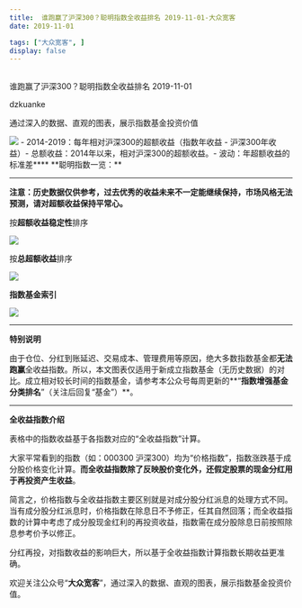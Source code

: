 ```yaml
---
title:  谁跑赢了沪深300？聪明指数全收益排名 2019-11-01-大众宽客
date: 2019-11-01

tags: ["大众宽客", ]
display: false
---
```



## 



谁跑赢了沪深300？聪明指数全收益排名 2019-11-01




dzkuanke




通过深入的数据、直观的图表，展示指数基金投资价值


<img class="rich_pages js_insertlocalimg" data-ratio="0.5821917808219178" data-s="300,640" src="https://mmbiz.qpic.cn/mmbiz_png/PKw3FQPmhIiaX5KuRciadveOLkolGU0QxH5YsL4uJLqJ5UbT05Rsb5sQ3WdfJyacWYUo7qO8M3M8YIKWIXBAu6Pw/640?wx_fmt=png" data-type="png" data-w="876" style="">
- 2014-2019：每年相对沪深300的超额收益（指数年收益 - 沪深300年收益）- 总额收益：2014年以来，相对沪深300的超额收益。- 波动：年超额收益的标准差****
**聪明指数一览：**

****

**注意：历史数据仅供参考，过去优秀的收益未来不一定能继续保持，市场风格无法预测，请对超额收益保持平常心。**



按**超额收益稳定性**排序

<img class="rich_pages js_insertlocalimg" data-ratio="1.712719298245614" data-s="300,640" src="https://mmbiz.qpic.cn/mmbiz_png/PKw3FQPmhIiaX5KuRciadveOLkolGU0QxHkfYyxW5ia9Hc0TIk8lC9iahoTUD85pp0Saia7txHfTS0emric8Azpn6mXw/640?wx_fmt=png" data-type="png" data-w="912" style="">



按**总超额收益**排序

<img class="rich_pages js_insertlocalimg" data-ratio="1.700650759219089" data-s="300,640" src="https://mmbiz.qpic.cn/mmbiz_png/PKw3FQPmhIiaX5KuRciadveOLkolGU0QxH9PN5RQNdHbicbb0aBGu5nUtDOicsUjpzibYyKotibuFx7OoDIhFXlMolicg/640?wx_fmt=png" data-type="png" data-w="922" style="">



**指数基金索引**

<img class="rich_pages" data-ratio="1.5909090909090908" data-s="300,640" src="https://mmbiz.qpic.cn/mmbiz_png/PKw3FQPmhIjckEpwd4NnicmjtAQIYtlpx4Q2PFEicW6W3hDeBKA1sMZInBicxTeVDkHGibRJKcaibBtTTdBLWHIe9Ng/640?wx_fmt=png" data-type="png" data-w="836" style=""/>

****

**特别说明**

由于仓位、分红到账延迟、交易成本、管理费用等原因，绝大多数指数基金都**无法跑赢**全收益指数。所以，本文图表仅适用于新成立指数基金（无历史数据）的对比。成立相对较长时间的指数基金，请参考本公众号每周更新的**“****指数增强基金分类排名****”（关注后回复“基金”）**。



****

**全收益指数介绍**



表格中的指数收益基于各指数对应的“全收益指数”计算。



大家平常看到的指数（如：000300 沪深300）均为“价格指数”，指数涨跌基于成分股价格变化计算。**而全收益指数除了反映股价变化外，还假定股票的现金分红用于再投资产生收益**。



简言之，价格指数与全收益指数主要区别就是对成分股分红派息的处理方式不同。当有成分股分红派息时，价格指数在除息日不予修正，任其自然回落；而全收益指数的计算中考虑了成分股现金红利的再投资收益，指数需在成分股除息日前按照除息参考价予以修正。



分红再投，对指数收益的影响巨大，所以基于全收益指数计算指数长期收益更准确。





欢迎关注公众号“**大众宽客**”，通过深入的数据、直观的图表，展示指数基金投资价值。